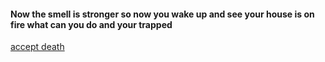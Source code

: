 #### Now the smell is stronger so now you wake up and see your house is on fire what can you do and your trapped
[accept death](directions/wakeup.md)